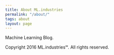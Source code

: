 ```yaml
---
title: About ML.industries
permalink: "/about/"
tags: about
layout: page
---
```


Machine Learning Blog.

Copyright 2016 ML.industries℠. All rights reserved.

